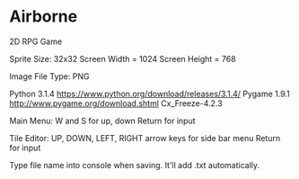 # Airborne
2D RPG Game

Sprite Size: 32x32
Screen Width = 1024
Screen Height = 768

Image File Type: PNG

Python 3.1.4 https://www.python.org/download/releases/3.1.4/
Pygame 1.9.1 http://www.pygame.org/download.shtml
Cx_Freeze-4.2.3

Main Menu:
W and S for up, down
Return for input

Tile Editor:
UP, DOWN, LEFT, RIGHT arrow keys for side bar menu
Return for input

Type file name into console when saving. It'll add .txt automatically.
